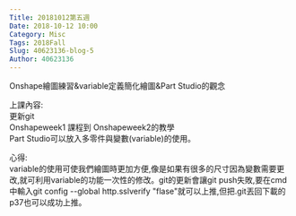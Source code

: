 ```yaml
---
Title: 20181012第五週
Date: 2018-10-12 10:00
Category: Misc
Tags: 2018Fall
Slug: 40623136-blog-5
Author: 40623136
---
```


Onshape繪圖練習&variable定義簡化繪圖&Part Studio的觀念

<!-- PELICAN_END_SUMMARY -->

上課內容:<br>                                                                                                                                                                    更新git<br>                                                                                                                                                                          Onshapeweek1 課程到 Onshapeweek2的教學<br>                                                                                                              Part Studio可以放入多零件與變數(variable)的使用。




心得:<br>
variable的使用可使我們繪圖時更加方便,像是如果有很多的尺寸因為變數需要更改,就可利用variable的功能一次性的修改。git的更新會讓git push失敗,要在cmd中輸入git config --global http.sslverify "flase"就可以上推,但把.git丟回下載的p37也可以成功上推。